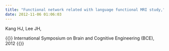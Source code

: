 ```yaml
---
title: "Functional network related with language functional MRI study,"
date: 2012-11-06 01:06:03
---
```


Kang HJ, Lee JH, 

{{<format bright-green>}}
International Symposium on Brain and Cognitive Engineering (BCE), 2012
{{</format>}}